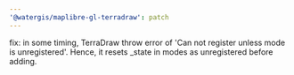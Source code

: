 ```yaml
---
'@watergis/maplibre-gl-terradraw': patch
---
```


fix: in some timing, TerraDraw throw error of 'Can not register unless mode is unregistered'. Hence, it resets \_state in modes as unregistered before adding.
